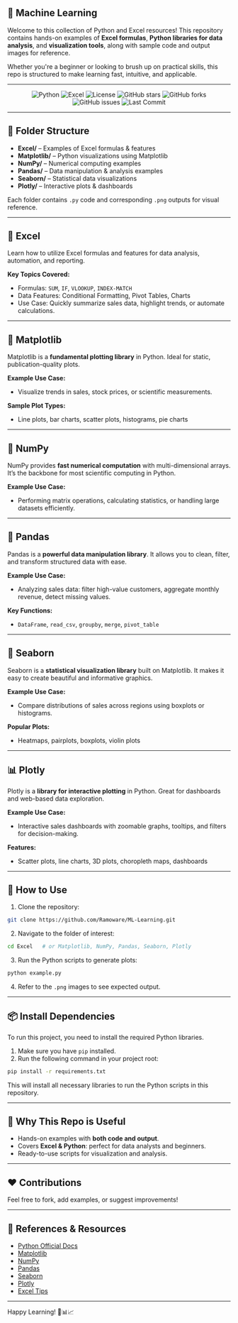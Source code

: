 ## 🤖 Machine Learning

Welcome to this collection of Python and Excel resources! This repository contains hands-on examples of **Excel formulas**, **Python libraries for data analysis**, and **visualization tools**, along with sample code and output images for reference.  

Whether you're a beginner or looking to brush up on practical skills, this repo is structured to make learning fast, intuitive, and applicable.  

---
<p align="center">
<img src="https://img.shields.io/badge/Python-3776AB?logo=python&logoColor=white" alt="Python" />
<img src="https://img.shields.io/badge/Excel-217346?logo=microsoft-excel&logoColor=white" alt="Excel" />
<img src="https://img.shields.io/badge/License-MIT-green" alt="License" />
<img src="https://img.shields.io/github/stars/Ramoware/ML-Learning?style=social" alt="GitHub stars" />
<img src="https://img.shields.io/github/forks/Ramoware/ML-Learning?style=social" alt="GitHub forks" />
<img src="https://img.shields.io/github/issues/Ramoware/ML-Learning" alt="GitHub issues" />
<img src="https://img.shields.io/github/last-commit/Ramoware/ML-Learning" alt="Last Commit" />
</p>

---

## 📁 Folder Structure

- **Excel/** – Examples of Excel formulas & features  
- **Matplotlib/** – Python visualizations using Matplotlib  
- **NumPy/** – Numerical computing examples  
- **Pandas/** – Data manipulation & analysis examples  
- **Seaborn/** – Statistical data visualizations  
- **Plotly/** – Interactive plots & dashboards  

Each folder contains `.py` code and corresponding `.png` outputs for visual reference.  

---

## 🗿 Excel

Learn how to utilize Excel formulas and features for data analysis, automation, and reporting.

**Key Topics Covered:**  
- Formulas: `SUM`, `IF`, `VLOOKUP`, `INDEX-MATCH`  
- Data Features: Conditional Formatting, Pivot Tables, Charts  
- Use Case: Quickly summarize sales data, highlight trends, or automate calculations.  

---

## 🌠 Matplotlib

Matplotlib is a **fundamental plotting library** in Python. Ideal for static, publication-quality plots.  

**Example Use Case:**  
- Visualize trends in sales, stock prices, or scientific measurements.  

**Sample Plot Types:**  
- Line plots, bar charts, scatter plots, histograms, pie charts  

---

## 🎲 NumPy

NumPy provides **fast numerical computation** with multi-dimensional arrays. It’s the backbone for most scientific computing in Python.  

**Example Use Case:**  
- Performing matrix operations, calculating statistics, or handling large datasets efficiently.  

---

## 🐼 Pandas

Pandas is a **powerful data manipulation library**. It allows you to clean, filter, and transform structured data with ease.  

**Example Use Case:**  
- Analyzing sales data: filter high-value customers, aggregate monthly revenue, detect missing values.  

**Key Functions:**  
- `DataFrame`, `read_csv`, `groupby`, `merge`, `pivot_table`  

---

## 🐉 Seaborn

Seaborn is a **statistical visualization library** built on Matplotlib. It makes it easy to create beautiful and informative graphics.  

**Example Use Case:**  
- Compare distributions of sales across regions using boxplots or histograms.  

**Popular Plots:**  
- Heatmaps, pairplots, boxplots, violin plots  

---

## 📊 Plotly

Plotly is a **library for interactive plotting** in Python. Great for dashboards and web-based data exploration.  

**Example Use Case:**  
- Interactive sales dashboards with zoomable graphs, tooltips, and filters for decision-making.  

**Features:**  
- Scatter plots, line charts, 3D plots, choropleth maps, dashboards  

---

## 🚀 How to Use

1. Clone the repository:  
```bash
git clone https://github.com/Ramoware/ML-Learning.git
````

2. Navigate to the folder of interest:

```bash
cd Excel   # or Matplotlib, NumPy, Pandas, Seaborn, Plotly
```

3. Run the Python scripts to generate plots:

```bash
python example.py
```

4. Refer to the `.png` images to see expected output.

---

## 📦 Install Dependencies

To run this project, you need to install the required Python libraries.

1. Make sure you have `pip` installed.
2. Run the following command in your project root:

```bash
pip install -r requirements.txt
```

This will install all necessary libraries to run the Python scripts in this repository.

---

## 🌟 Why This Repo is Useful

* Hands-on examples with **both code and output**.
* Covers **Excel & Python**: perfect for data analysts and beginners.
* Ready-to-use scripts for visualization and analysis.

---

## ❤️ Contributions

Feel free to fork, add examples, or suggest improvements!

---

## 📌 References & Resources

* [Python Official Docs](https://docs.python.org/3/)
* [Matplotlib](https://matplotlib.org/)
* [NumPy](https://numpy.org/)
* [Pandas](https://pandas.pydata.org/)
* [Seaborn](https://seaborn.pydata.org/)
* [Plotly](https://plotly.com/python/)
* [Excel Tips](https://support.microsoft.com/en-us/excel)

---

Happy Learning! 🎉📊📈

